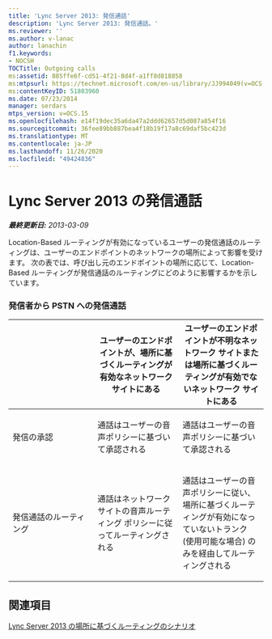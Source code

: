 ```yaml
---
title: 'Lync Server 2013: 発信通話'
description: 'Lync Server 2013: 発信通話。'
ms.reviewer: ''
ms.author: v-lanac
author: lanachin
f1.keywords:
- NOCSH
TOCTitle: Outgoing calls
ms:assetid: 885ffe6f-cd51-4f21-8d4f-a1ff8d818858
ms:mtpsurl: https://technet.microsoft.com/en-us/library/JJ994049(v=OCS.15)
ms:contentKeyID: 51803960
ms.date: 07/23/2014
manager: serdars
mtps_version: v=OCS.15
ms.openlocfilehash: e14f19dec35a6da47a2ddd62657d5d087a854f16
ms.sourcegitcommit: 36fee89bb887bea4f18b19f17a8c69daf5bc423d
ms.translationtype: MT
ms.contentlocale: ja-JP
ms.lasthandoff: 11/26/2020
ms.locfileid: "49424836"
---
```

# <a name="outgoing-calls-in-lync-server-2013"></a>Lync Server 2013 の発信通話

<div data-xmlns="http://www.w3.org/1999/xhtml">

<div class="topic" data-xmlns="http://www.w3.org/1999/xhtml" data-msxsl="urn:schemas-microsoft-com:xslt" data-cs="https://msdn.microsoft.com/">

<div data-asp="https://msdn2.microsoft.com/asp">



</div>

<div id="mainSection">

<div id="mainBody">

<span> </span>

_**最終更新日:** 2013-03-09_

Location-Based ルーティングが有効になっているユーザーの発信通話のルーティングは、ユーザーのエンドポイントのネットワークの場所によって影響を受けます。 次の表では、呼び出し元のエンドポイントの場所に応じて、Location-Based ルーティングが発信通話のルーティングにどのように影響するかを示しています。

### <a name="caller-placing-an-outbound-call-to-the-pstn"></a>発信者から PSTN への発信通話

<table>
<colgroup>
<col style="width: 33%" />
<col style="width: 33%" />
<col style="width: 33%" />
</colgroup>
<thead>
<tr class="header">
<th></th>
<th>ユーザーのエンドポイントが、場所に基づくルーティングが有効なネットワーク サイトにある</th>
<th>ユーザーのエンドポイントが不明なネットワーク サイトまたは場所に基づくルーティングが有効でないネットワーク サイトにある</th>
</tr>
</thead>
<tbody>
<tr class="odd">
<td><p>発信の承認</p></td>
<td><p>通話はユーザーの音声ポリシーに基づいて承認される</p></td>
<td><p>通話はユーザーの音声ポリシーに基づいて承認される</p></td>
</tr>
<tr class="even">
<td><p>発信通話のルーティング</p></td>
<td><p>通話はネットワーク サイトの音声ルーティング ポリシーに従ってルーティングされる</p></td>
<td><p>通話はユーザーの音声ポリシーに従い、場所に基づくルーティングが有効になっていないトランク (使用可能な場合) のみを経由してルーティングされる</p></td>
</tr>
</tbody>
</table>


<div>

## <a name="see-also"></a>関連項目


[Lync Server 2013 の場所に基づくルーティングのシナリオ](lync-server-2013-scenarios-for-location-based-routing.md)  
  

</div>

</div>

<span> </span>

</div>

</div>

</div>


